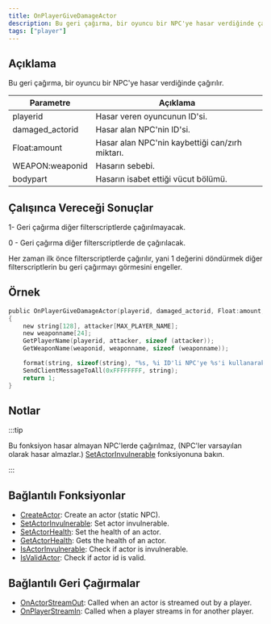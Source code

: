 ```yaml
---
title: OnPlayerGiveDamageActor
description: Bu geri çağırma, bir oyuncu bir NPC'ye hasar verdiğinde çağırılır.
tags: ["player"]
---
```


<VersionWarnTR name='callback' version='SA-MP 0.3.7' />

## Açıklama

Bu geri çağırma, bir oyuncu bir NPC'ye hasar verdiğinde çağırılır.

| Parametre            | Açıklama                                        |
|-----------------|-------------------------------------------------|
| playerid        | Hasar veren oyuncunun ID'si.                    |
| damaged_actorid | Hasar alan NPC'nin ID'si.                       |
| Float:amount    | Hasar alan NPC'nin kaybettiği can/zırh miktarı. |
| WEAPON:weaponid | Hasarın sebebi.                                 |
| bodypart        | Hasarın isabet ettiği vücut bölümü.             |

## Çalışınca Vereceği Sonuçlar

1- Geri çağırma diğer filterscriptlerde çağırılmayacak.

0 - Geri çağırma diğer filterscriptlerde de çağırılacak.

Her zaman ilk önce filterscriptlerde çağırılır, yani 1 değerini döndürmek diğer filterscriptlerin bu geri çağırmayı görmesini engeller.

## Örnek

```c
public OnPlayerGiveDamageActor(playerid, damaged_actorid, Float:amount, WEAPON:weaponid, bodypart)
{
    new string[128], attacker[MAX_PLAYER_NAME];
    new weaponname[24];
    GetPlayerName(playerid, attacker, sizeof (attacker));
    GetWeaponName(weaponid, weaponname, sizeof (weaponname));

	format(string, sizeof(string), "%s, %i ID'li NPC'ye %s'i kullanarak %0.f miktarında hasar verdi.", attacker, damaged_actorid, weaponname, amount);
    SendClientMessageToAll(0xFFFFFFFF, string);
    return 1;
}
```

## Notlar

:::tip

Bu fonksiyon hasar almayan NPC'lerde çağırılmaz, (NPC'ler varsayılan olarak hasar almazlar.) [SetActorInvulnerable](../functions/SetActorInvulnerable) fonksiyonuna bakın.

:::

## Bağlantılı Fonksiyonlar

- [CreateActor](../functions/CreateActor): Create an actor (static NPC).
- [SetActorInvulnerable](../functions/SetActorInvulnerable): Set actor invulnerable.
- [SetActorHealth](../functions/SetActorHealth): Set the health of an actor.
- [GetActorHealth](../functions/GetActorHealth): Gets the health of an actor.
- [IsActorInvulnerable](../functions/IsActorInvulnerable): Check if actor is invulnerable.
- [IsValidActor](../functions/IsValidActor): Check if actor id is valid.

## Bağlantılı Geri Çağırmalar

- [OnActorStreamOut](OnActorStreamOut): Called when an actor is streamed out by a player.
- [OnPlayerStreamIn](OnPlayerStreamIn): Called when a player streams in for another player.
